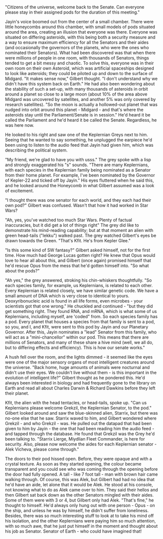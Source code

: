 "Citizens of the universe, welcome back to the Senate. Can everyone please stay in their assigned pods for the duration of this meeting."

Jayin's voice boomed out from the center of a small chamber. There were little honeycombs around this chamber, with small models of pods situated around the area, creating an illusion that everyone was there. Everyone was situated on differing asteroids, with this being both a security measure and a way to ensure maximum efficiency for all the Senators and their aides (and occasionally the governors of the planets, who were the ones who nominated their Senators). What had been discovered was that when there were millions of people in one room, with thousands of Senators, things tended to get a bit messy and chaotic. To solve this, everyone was in their own room on their own Asteroid, which was artificial spaceships designed to look like asteroids; they could be piloted up and down to the surface of Midgard. "It makes sense now," Gilbert thought. "I don't understand why we didn't have this system back on Earth." He had also been wondering about the stability of such a set-up, with many thousands of asteroids in orbit around a planet so close to a large moon (about 10% of the area above Midgard was uncovered by satellites, and another 5% was only covered by research satellites). "So the moon is actually a hollowed-out planet that was nudged into orbit around this planet - Midgard - and that's where the asteroids stay until the Parliament/Senate is in session." He'd heard it be called the Parliament and he'd heard it be called the Senate. Regardless, he was here now.

He looked to his right and saw one of the Keplernian Greys next to him. Seeing that he wanted to say something, he unplugged the earpiece he'd been using to listen to the audio feed that Jayin had given him, which was describing the political system. 

"My friend, we're glad to have you with usss." The grey spoke with a lisp and strongly exaggerated his "s" sounds. "There are many Keplernians, with each species in the Keplernian family being nominated as a Senator from their home planet. For example, I've been nominated by the Governor of Kepler-22 and ticked off by Jayin." His eyes fluttered when he said this, and he looked around the Honeycomb in what Gilbert assumed was a look of excitement.

"I thought there was one senator for each world, and they each had their own pod?" Gilbert was confused. Wasn't that how it had worked in Star Wars?

"Ah, yes, you've watched too much Star Wars. Plenty of factual inaccuracies, but it did get a lot of things right" The grey did like to demonstrate his mind-reading capability; but at that moment an alien with green head-tails ("lekku") walked past. The grey watched Gilbert's eyes be drawn towards the Green. "That's Kfit. He's from Kepler Glee."

"Is this some kind of SW fantasy?" Gilbert asked himself, not for the first time. How much had George Lucas gotten right? He knew that Opus would love to hear all about this, and Gilbert (once again) promised himself that he'd rescue Opus from the mess that he'd gotten himself into. "So what about the pods?"

"Ah yes," the grey answered, stroking his chin-whiskers thoughtfully. "So each species family, for example, us Keplernians, is related to each other. Every Keplernian is related closely, we have similar genetic code. We have a small amount of DNA which is very close to identical to yours. Deoxyribonucleic acid is found in all life forms, even microbes - your scientists got that one wrong." He chuckled and continued - "but they did get something right. They found RNA, and mRNA, which is what some of us Keplernians, including myself, are 'coded" from. So each species family has a pod. Every planet that houses a species from that family is sent to a pod, so you, and I, and Kfit, were sent to this pod by Jayin and our Planetary Governor. After this, Jayin nominates a "lead" Senator from this family, who will act as a "mini-chancellor" within our pod. This means that there are millions of Senators, and many of these share a hive mind (well, we all do, but to differing effects and efficiency).  This is how our senate works."

A hush fell over the room, and the lights dimmed - it seemed like the eyes were one of the major sensory organs of most intelligent creatures around the universe. "Back home, huge amounts of animals were nocturnal and didn't use their eyes. We couldn't live without them - is this important in the evolution of intelligent life?" Gilbert thought as he pondered this. He'd always been interested in biology and had frequently gone to the library on Earth and read all about Charles Darwin & Richard Dawkins before they left their planet. 

Kfit, the alien with the head tentacles, or head-tails, spoke up. "Can us Keplernians please welcome Grekzil, the Keplernian Senator, to the pod." Gilbert looked around and saw the blue-skinned alien, Starrix, but there was no-one else that he saw. Starrix waved to him, and Gilbert wondered where Grekzil - and who Grekzil - was. He pulled out the datapad that had been given to him by Jayin - the one that had been reading him the audio feed - and tapped through the database. He found that Grekzil was the Grey he'd been talking to. "Starrix Lierge, Miydlian Fleet Commander, is here for security. Also, please now welcome the aides for each Keplernian senator - Alek Vicheva, please come through."

The doors to their pod hissed open. Before, they were opaque and with a crystal texture. As soon as they started opening, the colour became transparent and you could see who was coming through the opening before the door had fully opened. A tall - like 7 foot tall - man with brown hair came walking through. Of course, this was Alek, but Gilbert had had no idea that he'd have an aide, let alone that it would be Alek. He stood at his console, not knowing what to do as Alek came over to him. They said their hellos and then Gilbert sat back down as the other Senators mingled with their aides. Some of them were with 3 or 4, but Gilbert only had Alek. "That's fine," he thought to himself. He'd always only hung out with one person - Opus - on the ship, and unless he was by himself, he didn't suffer from loneliness. Besides, there was so much interesting stuff to look at to take his mind off his isolation, and the other Keplernians were paying him so much attention, with so much awe, that he just put himself in the moment and thought about his job as Senator. Senator of Earth - who could have imagined that!

